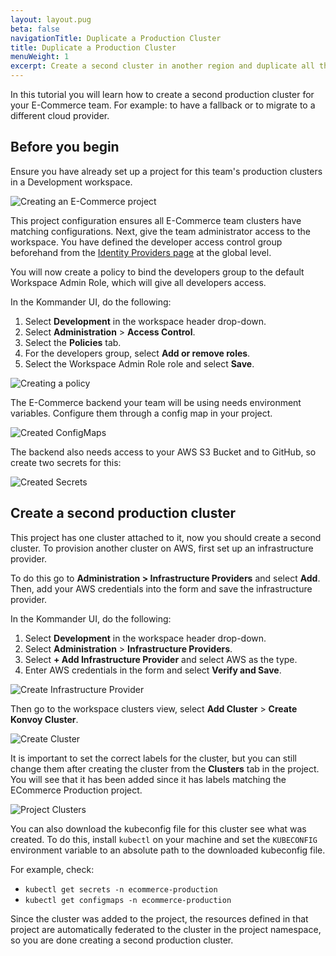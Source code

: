 ```yaml
---
layout: layout.pug
beta: false
navigationTitle: Duplicate a Production Cluster
title: Duplicate a Production Cluster
menuWeight: 1
excerpt: Create a second cluster in another region and duplicate all the addons and configuration
---
```


In this tutorial you will learn how to create a second production cluster for your E-Commerce team. For example: to have a fallback or to migrate to a different cloud provider.

## Before you begin

Ensure you have already set up a project for this team's production clusters in a Development workspace.

![Creating an E-Commerce project](/dkp/kommander/1.2/img/tutorial-ecommerce-project.png)

This project configuration ensures all E-Commerce team clusters have matching configurations. Next, give the team administrator access to the workspace.
You have defined the developer access control group beforehand from the [Identity Providers page](/dkp/kommander/1.2/operations/identity-providers/#groups) at the global level. 

You will now create a policy to bind the developers group to the default Workspace Admin Role, which will give all developers access.

In the Kommander UI, do the following:

1. Select **Development** in the workspace header drop-down.
2. Select **Administration** > **Access Control**.
3. Select the **Policies** tab.
4. For the developers group, select **Add or remove roles**.
5. Select the Workspace Admin Role role and select **Save**.

![Creating a policy](/dkp/kommander/1.2/img/tutorial-ecommerce-policy.png)

The E-Commerce backend your team will be using needs environment variables. Configure them through a config map in your project.

![Created ConfigMaps](/dkp/kommander/1.2/img/tutorial-ecommerce-configmaps.png)

The backend also needs access to your AWS S3 Bucket and to GitHub, so create two secrets for this:

![Created Secrets](/dkp/kommander/1.2/img/tutorial-ecommerce-secrets.png)

## Create a second production cluster

This project has one cluster attached to it, now you should create a second cluster. To provision another cluster on AWS, first set up an infrastructure provider. 

To do this go to **Administration > Infrastructure Providers** and select **Add**. Then, add your AWS credentials into the form and save the infrastructure provider.

In the Kommander UI, do the following:

1. Select **Development** in the workspace header drop-down.
2. Select **Administration** > **Infrastructure Providers**.
3. Select **+ Add Infrastructure Provider** and select AWS as the type.
4. Enter AWS credentials in the form and select **Verify and Save**.

![Create Infrastructure Provider](/dkp/kommander/1.2/img/tutorial-ecommerce-infraprovider.png)

Then go to the workspace clusters view, select **Add Cluster** > **Create Konvoy Cluster**.

![Create Cluster](/dkp/kommander/1.2/img/tutorial-ecommerce-cluster.png)

It is important to set the correct labels for the cluster, but you can still change them after creating the cluster from the **Clusters** tab in the project. You will see that it has been added since it has labels matching the ECommerce Production project.

![Project Clusters](/dkp/kommander/1.2/img/tutorial-ecommerce-projectclusters.png)

You can also download the kubeconfig file for this cluster see what was created. To do this, install `kubectl` on your machine and set the `KUBECONFIG` environment variable to an absolute path to the downloaded kubeconfig file. 

For example, check:

- `kubectl get secrets -n ecommerce-production`
- `kubectl get configmaps -n ecommerce-production`

Since the cluster was added to the project, the resources defined in that project are automatically federated to the cluster in the project namespace, so you are done creating a second production cluster.
